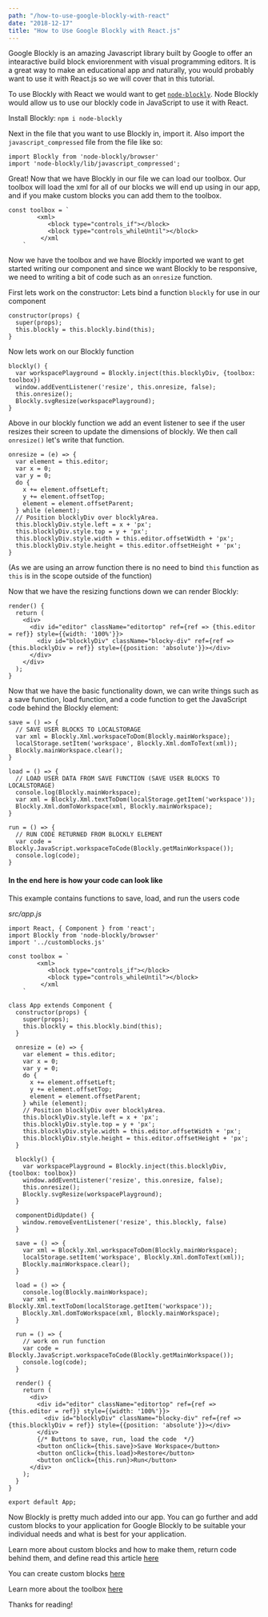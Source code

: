 ```yaml
---
path: "/how-to-use-google-blockly-with-react"
date: "2018-12-17"
title: "How to Use Google Blockly with React.js"
---
```


Google Blockly is an amazing Javascript library built by Google to offer an intearactive build block enviorenment with visual programming editors. It is a great way to make an educational app and naturally, you would probably want to use it with React.js so we will cover that in this tutorial.

To use Blockly with React we would want to get <a href="https://www.npmjs.com/package/node-blockly" target="_blank">`node-blockly`</a>. Node Blockly would allow us to use our blockly code in JavaScript to use it with React.

Install Blockly: 
```npm i node-blockly```

Next in the file that you want to use Blockly in, import it. Also import the `javascript_compressed` file from the file like so:
```
import Blockly from 'node-blockly/browser'
import 'node-blockly/lib/javascript_compressed';
```

Great! Now that we have Blockly in our file we can load our toolbox. Our toolbox will load the xml for all of our blocks we will end up using in our app, and if you make custom blocks you can add them to the toolbox. 

```
const toolbox = `
        <xml>
           <block type="controls_if"></block>
           <block type="controls_whileUntil"></block>
         </xml
    `
```

Now we have the toolbox and we have Blockly imported we want to get started writing our component and since we want Blockly to be responsive, we need to writing a bit of code such as an `onresize` function.

First lets work on the constructor:
Lets bind a function `blockly` for use in our component

```
constructor(props) {
  super(props);
  this.blockly = this.blockly.bind(this);
}
```

Now lets work on our Blockly function

```
blockly() {
  var workspacePlayground = Blockly.inject(this.blocklyDiv, {toolbox: toolbox})
  window.addEventListener('resize', this.onresize, false);
  this.onresize();
  Blockly.svgResize(workspacePlayground);
}
```

Above in our blockly function we add an event listener to see if the user resizes their screen to update the dimensions of blockly. We then call `onresize()` let's write that function.

```
onresize = (e) => {
  var element = this.editor;
  var x = 0;
  var y = 0;
  do {
    x += element.offsetLeft;
    y += element.offsetTop;
    element = element.offsetParent;
  } while (element);
  // Position blocklyDiv over blocklyArea.
  this.blocklyDiv.style.left = x + 'px';
  this.blocklyDiv.style.top = y + 'px';
  this.blocklyDiv.style.width = this.editor.offsetWidth + 'px';
  this.blocklyDiv.style.height = this.editor.offsetHeight + 'px';
}
```
(As we are using an arrow function there is no need to bind `this` function as `this` is in the scope outside of the function)

Now that we have the resizing functions down we can render Blockly: 
```
render() { 
  return (
    <div>
      <div id="editor" className="editortop" ref={ref => {this.editor = ref}} style={{width: '100%'}}>
        <div id="blocklyDiv" className="blocky-div" ref={ref => {this.blocklyDiv = ref}} style={{position: 'absolute'}}></div>
      </div>
    </div>
  );
}
```
Now that we have the basic functionality down, we can write things such as a save function, load function, and a code function to get the JavaScript code behind the Blockly element:

```
save = () => {
  // SAVE USER BLOCKS TO LOCALSTORAGE
  var xml = Blockly.Xml.workspaceToDom(Blockly.mainWorkspace);
  localStorage.setItem('workspace', Blockly.Xml.domToText(xml));
  Blockly.mainWorkspace.clear();
}

load = () => {
  // LOAD USER DATA FROM SAVE FUNCTION (SAVE USER BLOCKS TO LOCALSTORAGE)
  console.log(Blockly.mainWorkspace);
  var xml = Blockly.Xml.textToDom(localStorage.getItem('workspace'));
  Blockly.Xml.domToWorkspace(xml, Blockly.mainWorkspace); 
}

run = () => {
  // RUN CODE RETURNED FROM BLOCKLY ELEMENT
  var code = Blockly.JavaScript.workspaceToCode(Blockly.getMainWorkspace());
  console.log(code);
}
```

#### In the end here is how your code can look like
This example contains functions to save, load, and run the users code 

*src/app.js*

```
import React, { Component } from 'react';
import Blockly from 'node-blockly/browser'
import '../customblocks.js'

const toolbox = `
        <xml>
           <block type="controls_if"></block>
           <block type="controls_whileUntil"></block>
         </xml
    `

class App extends Component {
  constructor(props) {
    super(props);
    this.blockly = this.blockly.bind(this);
  }

  onresize = (e) => {
    var element = this.editor;
    var x = 0;
    var y = 0;
    do {
      x += element.offsetLeft;
      y += element.offsetTop;
      element = element.offsetParent;
    } while (element);
    // Position blocklyDiv over blocklyArea.
    this.blocklyDiv.style.left = x + 'px';
    this.blocklyDiv.style.top = y + 'px';
    this.blocklyDiv.style.width = this.editor.offsetWidth + 'px';
    this.blocklyDiv.style.height = this.editor.offsetHeight + 'px';
  }

  blockly() {
    var workspacePlayground = Blockly.inject(this.blocklyDiv, {toolbox: toolbox})
    window.addEventListener('resize', this.onresize, false);
    this.onresize();
    Blockly.svgResize(workspacePlayground);
  }

  componentDidUpdate() {
    window.removeEventListener('resize', this.blockly, false)
  } 

  save = () => {
    var xml = Blockly.Xml.workspaceToDom(Blockly.mainWorkspace);
    localStorage.setItem('workspace', Blockly.Xml.domToText(xml));
    Blockly.mainWorkspace.clear();
  }

  load = () => {
    console.log(Blockly.mainWorkspace);
    var xml = Blockly.Xml.textToDom(localStorage.getItem('workspace'));
    Blockly.Xml.domToWorkspace(xml, Blockly.mainWorkspace); 
  }

  run = () => {
    // work on run function
    var code = Blockly.JavaScript.workspaceToCode(Blockly.getMainWorkspace());
    console.log(code);
  }

  render() { 
    return (
      <div>
        <div id="editor" className="editortop" ref={ref => {this.editor = ref}} style={{width: '100%'}}>
          <div id="blocklyDiv" className="blocky-div" ref={ref => {this.blocklyDiv = ref}} style={{position: 'absolute'}}></div>
        </div>
        {/* Buttons to save, run, load the code  */}
        <button onClick={this.save}>Save Workspace</button>
        <button onClick={this.load}>Restore</button>
        <button onClick={this.run}>Run</button>
      </div>
    );
  }
}
 
export default App;
```

Now Blockly is pretty much added into our app. You can go further and add custom blocks to your application for Google Blockly to be suitable your individual needs and what is best for your application. 

Learn more about custom blocks and how to make them, return code behind them, and define read this article <a href="https://developers.google.com/blockly/guides/create-custom-blocks/overview" target="_blank">here</a>

You can create custom blocks <a href="https://blockly-demo.appspot.com/static/demos/blockfactory/index.html" target="_blank">here</a>

Learn more about the toolbox <a href="https://developers.google.com/blockly/guides/configure/web/toolbox" target="_blank">here</a>

Thanks for reading!